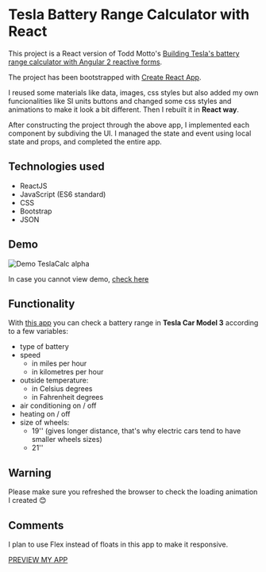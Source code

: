 # Tesla Battery Range Calculator with React

This project is a React version of Todd Motto's [Building Tesla's battery range calculator with Angular 2 reactive forms](https://toddmotto.com/building-tesla-range-calculator-angular-2-reactive-forms).

The project has been bootstrapped with [Create React App](https://github.com/facebookincubator/create-react-app).

I reused some materials like data, images, css styles but also added my own funcionalities like SI units buttons and changed some css styles and animations to make it look a bit different. Then I rebuilt it in **React way**.

After constructing the project through the above app, I implemented each component by subdiving the UI. I managed the state and event using local state and props, and completed the entire app.

## Technologies used

* ReactJS
* JavaScript (ES6 standard)
* CSS
* Bootstrap
* JSON

## Demo

![Demo TeslaCalc alpha](https://j.gifs.com/rRp6Nk.gif)

In case you cannot view demo, [check here](gif.gif)

## Functionality

With [this app](http://react-tesla-battery-range.surge.sh) you can check a battery range in **Tesla Car Model 3** according to a few variables:
- type of battery
- speed
	- in miles per hour
	- in kilometres per hour
- outside temperature:
	- in Celsius degrees
	- in Fahrenheit degrees
- air conditioning on / off
- heating on / off
- size of wheels:
	- 19'' (gives longer distance, that's why electric cars tend to have smaller wheels sizes)
	- 21''

## Warning

Please make sure you refreshed the browser to check the loading animation I created :blush:

## Comments

I plan to use Flex instead of floats in this app to make it responsive.

[PREVIEW MY APP](http://react-tesla-battery-range.surge.sh)
